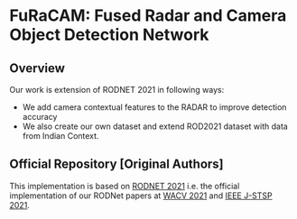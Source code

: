 # FuRaCAM: Fused Radar and Camera Object Detection Network

## Overview
Our work is extension of RODNET 2021 in following ways:
* We add camera contextual features to the RADAR to improve detection accuracy 
* We also create our own dataset and extend ROD2021 dataset with data from Indian Context.


## Official Repository [Original Authors]
This implementation is based on [RODNET 2021](!https://github.com/yizhou-wang/RODNet) i.e. the official implementation of our RODNet papers 
at [WACV 2021](https://openaccess.thecvf.com/content/WACV2021/html/Wang_RODNet_Radar_Object_Detection_Using_Cross-Modal_Supervision_WACV_2021_paper.html) 
and [IEEE J-STSP 2021](https://ieeexplore.ieee.org/abstract/document/9353210). 

